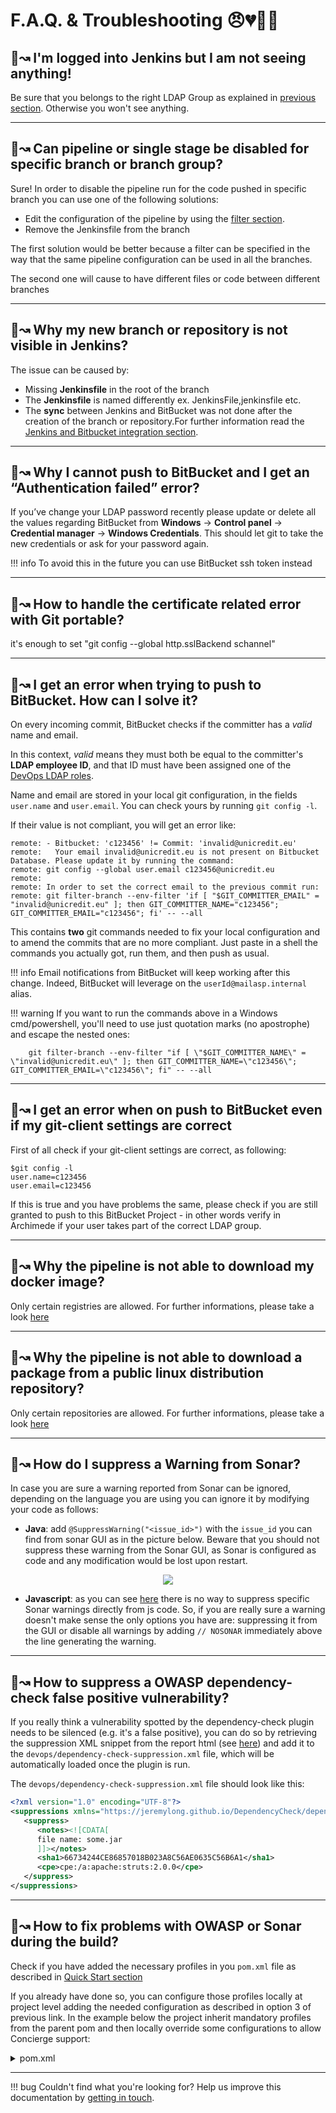 
# F.A.Q. & Troubleshooting 😠💔👨‍🚒

## 🤔↝ I'm logged into Jenkins but I am not seeing anything!
Be sure that you belongs to the right LDAP Group as explained in [previous section](/prerequisites/#ldap).
Otherwise you won't see anything.

---
## 🤔↝ Can pipeline or single stage be disabled for specific branch or branch group?
Sure! In order to disable the pipeline run for the code pushed in specific branch you can use one of the following solutions: 

* Edit the configuration of the pipeline by using the [filter section](/rabbit-hole/#skip-a-step-filter).
* Remove the Jenkinsfile from the branch

The first solution would be better because a filter can be specified in the way that the same pipeline configuration can be used in all the branches.
  
The second one will cause to have different files or code between different branches 

---
## 🤔↝ Why my new branch or repository is not visible in Jenkins?
The issue can be caused by:

* Missing **Jenkinsfile** in the root of the branch
* The **Jenkinsfile** is named differently ex. JenkinsFile,jenkinsfile etc.
* The **sync** between Jenkins and BitBucket was not done after the creation of the branch or repository.For further information read the [Jenkins and Bitbucket integration section](/jenkins-bitbucket-integration/#jenkins-repositories-and-branches-sync).

---
## 🤔↝ Why I cannot push to BitBucket and I get an “Authentication failed” error?

If you’ve change your LDAP password recently please update or delete all the values regarding BitBucket from **Windows** -> **Control panel** -> **Credential manager** -> **Windows Credentials**.
This should let git to take the new credentials or ask for your password again.

!!! info
    To avoid this in the future you can use BitBucket ssh token instead

---
## 🤔↝ How to handle the certificate related error with Git portable?

it's enough to set "git config --global http.sslBackend schannel"

---
## 🤔↝ I get an error when trying to push to BitBucket. How can I solve it?

On every incoming commit, BitBucket checks if the committer has a *valid* name and email.

In this context, *valid* means they must both be equal to the committer's **LDAP employee ID**, 
and that ID must have been assigned one of the [DevOps LDAP roles](/prerequisites/#being-assigned-to-an-ldap-group). 

Name and email are stored in your local git configuration, in the fields ```user.name``` and ```user.email```.
You can check yours by running ```git config -l```. 

If their value is not compliant, you will get an error like:

```
remote: - Bitbucket: 'c123456' != Commit: 'invalid@unicredit.eu'
remote:   Your email invalid@unicredit.eu is not present on Bitbucket Database. Please update it by running the command:
remote: git config --global user.email c123456@unicredit.eu
remote:
remote: In order to set the correct email to the previous commit run:
remote: git filter-branch --env-filter 'if [ "$GIT_COMMITTER_EMAIL" = "invalid@unicredit.eu" ]; then GIT_COMMITTER_NAME="c123456"; GIT_COMMITTER_EMAIL="c123456"; fi' -- --all
```

This contains **two** git commands needed to fix your local configuration and to amend the commits that are no more compliant.
Just paste in a shell the commands you actually got, run them, and then push as usual.

!!! info
    Email notifications from BitBucket will keep working after this change. Indeed, BitBucket will leverage on the ```userId@mailasp.internal``` alias.

!!! warning
    If you want to run the commands above in a Windows cmd/powershell, you'll need to use just quotation marks (no apostrophe) and escape the nested ones:
     
        git filter-branch --env-filter "if [ \"$GIT_COMMITTER_NAME\" = \"invalid@unicredit.eu\" ]; then GIT_COMMITTER_NAME=\"c123456\";  GIT_COMMITTER_EMAIL=\"c123456\"; fi" -- --all

---

## 🤔↝ I get an error when on push to BitBucket even if my git-client settings are correct

First of all check if your git-client settings are correct, as following:

```
$git config -l
user.name=c123456
user.email=c123456 
```

If this is true and you have problems the same, please check if you are still granted to push to this BitBucket Project -  in other words verify in Archimede if your user takes part of the correct LDAP group.

---
## 🤔↝ Why the pipeline is not able to download my docker image?

Only certain registries are allowed. For further informations, please take a look [here](/pipeline-network-configuration/#docker-registries)  

---
## 🤔↝ Why the pipeline is not able to download a package from a public linux distribution repository?

Only certain repositories are allowed. For further informations, please take a look [here](/pipeline-network-configuration/#distro-specific-package-repositories)

---
## 🤔↝ How do I suppress a Warning from Sonar?

In case you are sure a warning reported from Sonar can be ignored, depending on the language you are using you can ignore it by modifying your code as follows:

* **Java**: add `@SuppressWarning("<issue_id>")` with the `issue_id` you can find from sonar GUI as in the picture below. Beware that you should not suppress these warning from the Sonar GUI, as Sonar is configured as code and any modification would be lost upon restart.

<p align="center">
  <img src="../images/sonar-suppress-1.png">
</p>

* **Javascript**: as you can see [here](https://community.sonarsource.com/t/how-do-you-ignore-a-specific-rule-on-a-specific-line-in-javascript/23962/4) there is no way to suppress specific Sonar warnings directly from js code. 
So, if you are really sure a warning doesn't make sense the only options you have are: suppressing it from the GUI or disable all warnings by adding `// NOSONAR` immediately above the line generating the warning.

---
## 🤔↝ How to suppress a OWASP dependency-check false positive vulnerability?

If you really think a vulnerability spotted by the dependency-check plugin needs to be silenced (e.g. it's a false positive), you can do so by retrieving the suppression XML snippet from the report html (see [here](https://jeremylong.github.io/DependencyCheck/general/suppression.html)) and add it to the `devops/dependency-check-suppression.xml` file, which will be automatically loaded once the plugin is run.

The `devops/dependency-check-suppression.xml` file should look like this:

```xml
<?xml version="1.0" encoding="UTF-8"?>
<suppressions xmlns="https://jeremylong.github.io/DependencyCheck/dependency-suppression.1.3.xsd">
   <suppress>
      <notes><![CDATA[
      file name: some.jar
      ]]></notes>
      <sha1>66734244CE86857018B023A8C56AE0635C56B6A1</sha1>
      <cpe>cpe:/a:apache:struts:2.0.0</cpe>
   </suppress>
</suppressions>
```

---
## 🤔↝ How to fix problems with OWASP or Sonar during the build?

Check if you have added the necessary profiles in you `pom.xml` file as described in [Quick Start section](/quick-start/#configure-pom-xml-in-case-of-maven-java-project)

If you already have done so, you can configure those profiles locally at project level adding the needed configuration as described in option 3 of previous link.
In the example below the project inherit mandatory profiles from the parent pom and then locally override some configurations to allow Concierge support:
<details><summary>pom.xml</summary>
<p>

```xml
...
<parent>
    <groupId>eu.unicredit.jxp</groupId>
    <artifactId>devops-pom</artifactId>
    <version>1.0.0</version>
</parent>
...
<profiles>
	<profile>
		<id>devops</id>
		<properties>
			<jacoco.outputDirectory>${project.reporting.outputDirectory}/jacoco</jacoco.outputDirectory>
			<sonar.junit.reportPaths>${project.build.directory}/surefire-reports</sonar.junit.reportPaths>
			<sonar.coverage.jacoco.xmlReportPaths>${jacoco.outputDirectory}/jacoco.xml</sonar.coverage.jacoco.xmlReportPaths>
		</properties>
		<build>
			<plugins>
				<plugin>
					<groupId>org.jacoco</groupId>
					<artifactId>jacoco-maven-plugin</artifactId>
					<version>0.8.5</version>
					<executions>
						<execution>
							<id>post-unit-test</id>
							<phase>test</phase>
							<goals>
								<goal>report</goal>
							</goals>
							<configuration>
								<outputDirectory>${jacoco.outputDirectory}</outputDirectory>
								<excludes>
									<exclude>eu/unicredit/jxp/concierge/swagger/**/*</exclude>
								</excludes>
							</configuration>
						</execution>
					</executions>
				</plugin>
			</plugins>
		</build>
	</profile>
</profiles>
```
</p>
</details>

---
!!! bug
    Couldn't find what you're looking for? Help us improve this documentation by [getting in touch](contribution-info.md).  